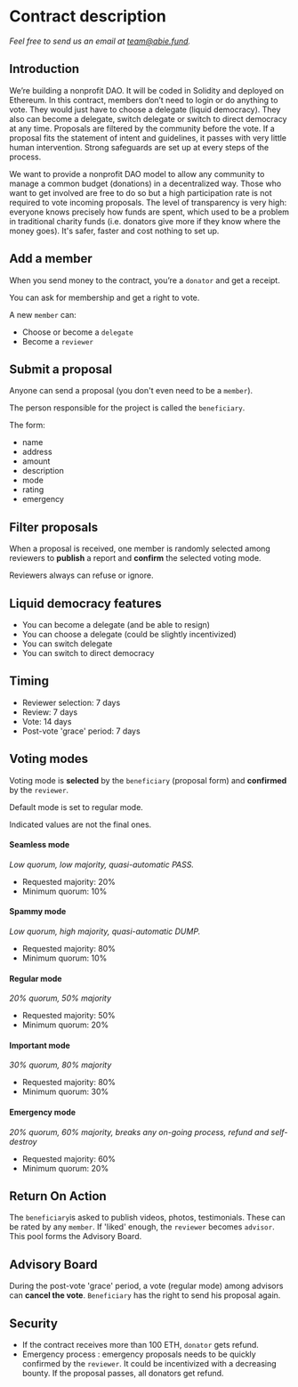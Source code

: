 # Contract description

*Feel free to send us an email at [team@abie.fund](mailto:team@abie.fund).*

## Introduction

We’re building a nonprofit DAO. It will be coded in Solidity and deployed on Ethereum. In this contract, members don’t need to login or do anything to vote. They would just have to choose a delegate (liquid democracy). They also can become a delegate, switch delegate or switch to direct democracy at any time. Proposals are filtered by the community before the vote. If a proposal fits the statement of intent and guidelines, it passes with very little human intervention. Strong safeguards are set up at every steps of the process.

We want to provide a nonprofit DAO model to allow any community to manage a common budget (donations) in a decentralized way. Those who want to get involved are free to do so but a high participation rate is not required to vote incoming proposals. The level of transparency is very high: everyone knows precisely how funds are spent, which used to be a problem in traditional charity funds (i.e. donators give more if they know where the money goes). It's safer, faster and cost nothing to set up.

## Add a member

When you send money to the contract, you’re a `donator` and get a receipt.

You can ask for membership and get a right to vote.

A new `member` can:

* Choose or become a `delegate`
* Become a `reviewer`

## Submit a proposal

Anyone can send a proposal (you don't even need to be a `member`).

The person responsible for the project is called the `beneficiary`.

The form:

* name
* address
* amount
* description
* mode
* rating
* emergency

## Filter proposals

When a proposal is received, one member is randomly selected among reviewers to **publish** a report and **confirm** the selected voting mode.

Reviewers always can refuse or ignore.

## Liquid democracy features

* You can become a delegate (and be able to resign)
* You can choose a delegate (could be slightly incentivized)
* You can switch delegate
* You can switch to direct democracy

## Timing

* Reviewer selection: 7 days
* Review: 7 days
* Vote: 14 days
* Post-vote 'grace' period: 7 days

## Voting modes

Voting mode is **selected** by the `beneficiary` (proposal form) and **confirmed** by the `reviewer`.

Default mode is set to regular mode.

Indicated values are not the final ones.

#### Seamless mode

*Low quorum, low majority, quasi-automatic PASS.*

* Requested majority: 20%
* Minimum quorum: 10%

#### Spammy mode

*Low quorum, high majority, quasi-automatic DUMP.*

* Requested majority: 80%
* Minimum quorum: 10%

#### Regular mode

*20% quorum, 50% majority*

* Requested majority: 50%
* Minimum quorum: 20%

#### Important mode

*30% quorum, 80% majority*

* Requested majority: 80%
* Minimum quorum: 30%

#### Emergency mode

*20% quorum, 60% majority, breaks any on-going process, refund and self-destroy*

* Requested majority: 60%
* Minimum quorum: 20%

## Return On Action

The `beneficiary`is asked to publish videos, photos, testimonials. These can be rated by any `member`. If 'liked' enough, the `reviewer` becomes `advisor`. This pool forms the Advisory Board.

## Advisory Board

During the post-vote 'grace' period, a vote (regular mode) among advisors can **cancel the vote**. `Beneficiary` has the right to send his proposal again.  

## Security

* If the contract receives more than 100 ETH, `donator` gets refund.
* Emergency process : emergency proposals needs to be quickly confirmed by the `reviewer`. It could be incentivized with a decreasing bounty. If the proposal passes, all donators get refund.
